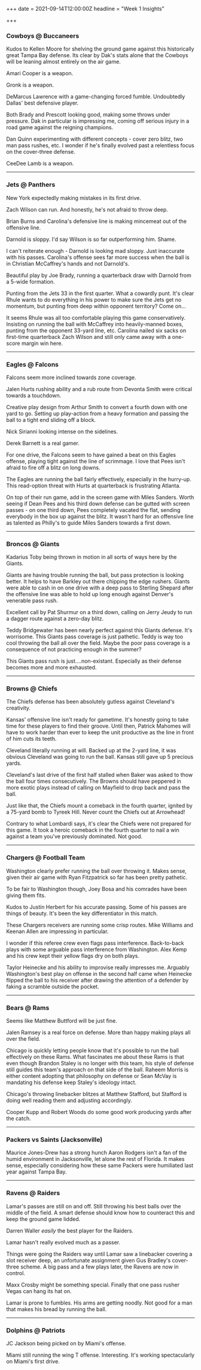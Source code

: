 +++
date = 2021-09-14T12:00:00Z
headline = "Week 1 Insights"

+++
### Cowboys @ Buccaneers

Kudos to Kellen Moore for shelving the ground game against this historically great Tampa Bay defense. Its clear by Dak's stats alone that the Cowboys will be leaning almost entirely on the air game.

Amari Cooper is a weapon.

Gronk is a weapon.

DeMarcus Lawrence with a game-changing forced fumble. Undoubtedly Dallas' best defensive player.

Both Brady and Prescott looking good, making some throws under pressure. Dak in particular is impressing me, coming off serious injury in a road game against the reigning champions.

Dan Quinn experimenting with different concepts - cover zero blitz, two man pass rushes, etc. I wonder if he's finally evolved past a relentless focus on the cover-three defense.

CeeDee Lamb is a weapon.

***

### Jets @ Panthers

New York expectedly making mistakes in its first drive.

Zach Wilson can run. And honestly, he's not afraid to throw deep.

Brian Burns and Carolina's defensive line is making mincemeat out of the offensive line.

Darnold is sloppy. I'd say Wilson is so far outperforming him. Shame.

I can't reiterate enough - Darnold is looking mad sloppy. Just inaccurate with his passes. Carolina's offense sees far more success when the ball is in Christian McCaffrey's hands and not Darnold's.

Beautiful play by Joe Brady, running a quarterback draw with Darnold from a 5-wide formation.

Punting from the Jets 33 in the first quarter. What a cowardly punt. It's clear Rhule wants to do everything in his power to make sure the Jets get no momentum, but punting from deep within opponent territory? Come on...

It seems Rhule was all too comfortable playing this game conservatively. Insisting on running the ball with McCaffrey into heavily-manned boxes, punting from the opponent 33-yard line, etc. Carolina nailed six sacks on first-time quarterback Zach Wilson and still only came away with a one-score margin win here.

***

### Eagles @ Falcons

Falcons seem more inclined towards zone coverage.

Jalen Hurts rushing ability and a rub route from Devonta Smith were critical towards a touchdown.

Creative play design from Arthur Smith to convert a fourth down with one yard to go. Setting up play-action from a heavy formation and passing the ball to a tight end sliding off a block.

Nick Sirianni looking intense on the sidelines.

Derek Barnett is a real gamer.

For one drive, the Falcons seem to have gained a beat on this Eagles offense, playing tight against the line of scrimmage. I love that Pees isn't afraid to fire off a blitz on long downs.

The Eagles are running the ball fairly effectively, especially in the hurry-up. This read-option threat with Hurts at quarterback is frustrating Atlanta.

On top of their run game, add in the screen game with Miles Sanders. Worth seeing if Dean Pees and his third down defense can be gutted with screen passes - on one third down, Pees completely vacated the flat, sending everybody in the box up against the blitz. It wasn't hard for an offensive line as talented as Philly's to guide Miles Sanders towards a first down.

***

### Broncos @ Giants

Kadarius Toby being thrown in motion in all sorts of ways here by the Giants.

Giants are having trouble running the ball, but pass protection is looking better. It helps to have Barkley out there chipping the edge rushers. Giants were able to cash in on one drive with a deep pass to Sterling Shepard after the offensive line was able to hold up long enough against Denver's venerable pass rush.

Excellent call by Pat Shurmur on a third down, calling on Jerry Jeudy to run a dagger route against a zero-day blitz.

Teddy Bridgewater has been nearly perfect against this Giants defense. It's worrisome. This Giants pass coverage is just pathetic. Teddy is way too cool throwing the ball all over the field. Maybe the poor pass coverage is a consequence of not practicing enough in the summer?

This Giants pass rush is just....non-existant. Especially as their defense becomes more and more exhausted.

***

### Browns @ Chiefs

The Chiefs defense has been absolutely gutless against Cleveland's creativity.

Kansas' offensive line isn't ready for gametime. It's honestly going to take time for these players to find their groove. Until then, Patrick Mahomes will have to work harder than ever to keep the unit productive as the line in front of him cuts its teeth.

Cleveland literally running at will. Backed up at the 2-yard line, it was obvious Cleveland was going to run the ball. Kansas still gave up 5 precious yards.

Cleveland's last drive of the first half stalled when Baker was asked to thow the ball four times consecutively. The Browns should have peppered in more exotic plays instead of calling on Mayfield to drop back and pass the ball.

Just like that, the Chiefs mount a comeback in the fourth quarter, ignited by a 75-yard bomb to Tyreek Hill. Never count the Chiefs out at Arrowhead!

Contrary to what Lombardi says, it's clear the Chiefs were not prepared for this game. It took a heroic comeback in the fourth quarter to nail a win against a team you've previously dominated. Not good.

***

### Chargers @ Football Team

Washington clearly prefer running the ball over throwing it. Makes sense, given their air game with Ryan Fitzpatrick so far has been pretty pathetic.

To be fair to Washington though, Joey Bosa and his comrades have been giving them fits.

Kudos to Justin Herbert for his accurate passing. Some of his passes are things of beauty. It's been the key differentiator in this match.

These Chargers receivers are running some crisp routes. Mike Williams and Keenan Allen are impressing in particular.

I wonder if this referee crew even flags pass interference. Back-to-back plays with some arguable pass interference from Washington. Alex Kemp and his crew kept their yellow flags dry on both plays.

Taylor Heinecke and his ability to improvise really impresses me. Arguably Washington's best play on offense in the second half came when Heinecke flipped the ball to his receiver after drawing the attention of a defender by faking a scramble outside the pocket.

***

### Bears @ Rams

Seems like Matthew Buttford will be just fine.

Jalen Ramsey is a real force on defense. More than happy making plays all over the field.

Chicago is quickly letting people know that it's possible to run the ball effectively on these Rams. What fascinates me about these Rams is that even though Brandon Staley is no longer with this team, his style of defense still guides this team's approach on that side of the ball. Raheem Morris is either content adopting that philosophy on defense or Sean McVay is mandating his defense keep Staley's ideology intact.

Chicago's throwing linebacker blitzes at Matthew Stafford, but Stafford is doing well reading them and adjusting accordingly.

Cooper Kupp and Robert Woods do some good work producing yards after the catch.

***

### Packers vs Saints (Jacksonville)

Maurice Jones-Drew has a strong hunch Aaron Rodgers isn't a fan of the humid environment in Jacksonville, let alone the rest of Florida. It makes sense, especially considering how these same Packers were humiliated last year against Tampa Bay.

***

### Ravens @ Raiders

Lamar's passes are still on and off. Still throwing his best balls over the middle of the field. A smart defense should know how to counteract this and keep the ground game lidded.

Darren Waller _easily_ the best player for the Raiders.

Lamar hasn't really evolved much as a passer.

Things were going the Raiders way until Lamar saw a linebacker covering a slot receiver deep, an unfortunate assignment given Gus Bradley's cover-three scheme. A big pass and a few plays later, the Ravens are now in control.

Maxx Crosby might be something special. Finally that one pass rusher Vegas can hang its hat on.

Lamar is prone to fumbles. His arms are getting noodly. Not good for a man that makes his bread by running the ball.

***

### Dolphins @ Patriots

JC Jackson being picked on by Miami's offense.

Miami still running the wing T offense. Interesting. It's working spectacularly on Miami's first drive.